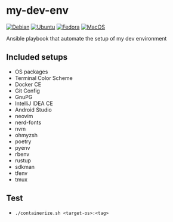 # my-dev-env
[![Debian](https://github.com/lyang/my-dot-files/actions/workflows/debian.yml/badge.svg)](https://github.com/lyang/my-dot-files/actions/workflows/debian.yml) [![Ubuntu](https://github.com/lyang/my-dot-files/actions/workflows/ubuntu.yml/badge.svg)](https://github.com/lyang/my-dot-files/actions/workflows/ubuntu.yml) [![Fedora](https://github.com/lyang/my-dot-files/actions/workflows/fedora.yml/badge.svg)](https://github.com/lyang/my-dot-files/actions/workflows/fedora.yml) [![MacOS](https://github.com/lyang/my-dot-files/actions/workflows/macos.yml/badge.svg)](https://github.com/lyang/my-dot-files/actions/workflows/macos.yml)

Ansible playbook that automate the setup of my dev environment

## Included setups
* OS packages
* Terminal Color Scheme
* Docker CE
* Git Config
* GnuPG
* IntelliJ IDEA CE
* Android Studio
* neovim
* nerd-fonts
* nvm
* ohmyzsh
* poetry
* pyenv
* rbenv
* rustup
* sdkman
* tfenv
* tmux

## Test
* `./containerize.sh <target-os>:<tag>`
